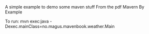 A simple example to demo some maven stuff
From the pdf Mavern By Example

To run: mvn exec:java -Dexec.mainClass=no.magus.mavenbook.weather.Main
